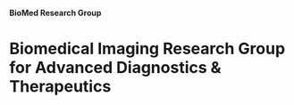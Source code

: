 
**BioMed Research Group**

# Biomedical Imaging Research Group for Advanced Diagnostics & Therapeutics
